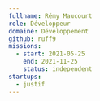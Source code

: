 ```yaml
---
fullname: Rémy Maucourt
role: Développeur
domaine: Développement
github: ruff9
missions:
  - start: 2021-05-25
    end: 2021-11-25
    status: independent
startups:
  - justif
---
```



